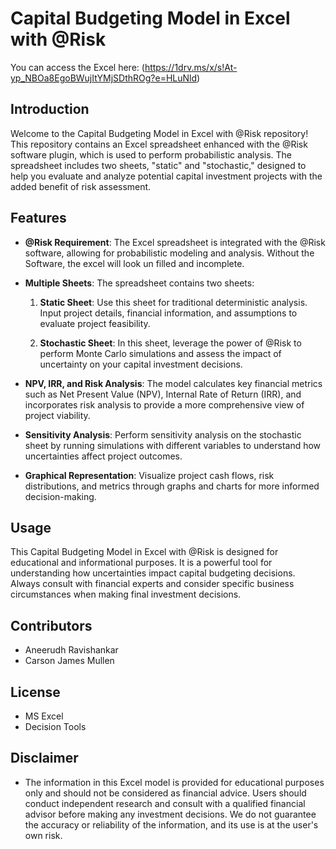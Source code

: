 # Capital Budgeting Model in Excel with @Risk

You can access the Excel here: (https://1drv.ms/x/s!At-yp_NBOa8EgoBWujItYMjSDthROg?e=HLuNld)

## Introduction

Welcome to the Capital Budgeting Model in Excel with @Risk repository! This repository contains an Excel spreadsheet enhanced with the @Risk software plugin, which is used to perform probabilistic analysis. The spreadsheet includes two sheets, "static" and "stochastic," designed to help you evaluate and analyze potential capital investment projects with the added benefit of risk assessment.

## Features

- **@Risk Requirement**: The Excel spreadsheet is integrated with the @Risk software, allowing for probabilistic modeling and analysis. Without the Software, the excel will look un filled and incomplete.

- **Multiple Sheets**: The spreadsheet contains two sheets:
  1. **Static Sheet**: Use this sheet for traditional deterministic analysis. Input project details, financial information, and assumptions to evaluate project feasibility.
  
  2. **Stochastic Sheet**: In this sheet, leverage the power of @Risk to perform Monte Carlo simulations and assess the impact of uncertainty on your capital investment decisions.

- **NPV, IRR, and Risk Analysis**: The model calculates key financial metrics such as Net Present Value (NPV), Internal Rate of Return (IRR), and incorporates risk analysis to provide a more comprehensive view of project viability.

- **Sensitivity Analysis**: Perform sensitivity analysis on the stochastic sheet by running simulations with different variables to understand how uncertainties affect project outcomes.

- **Graphical Representation**: Visualize project cash flows, risk distributions, and metrics through graphs and charts for more informed decision-making.

## Usage

This Capital Budgeting Model in Excel with @Risk is designed for educational and informational purposes. It is a powerful tool for understanding how uncertainties impact capital budgeting decisions. Always consult with financial experts and consider specific business circumstances when making final investment decisions.

## Contributors
- Aneerudh Ravishankar
- Carson James Mullen

## License
- MS Excel
- Decision Tools

## Disclaimer
- The information in this Excel model is provided for educational purposes only and should not be considered as financial advice. Users should conduct independent research and consult with a qualified financial advisor before making any investment decisions. We do not guarantee the accuracy or reliability of the information, and its use is at the user's own risk.

